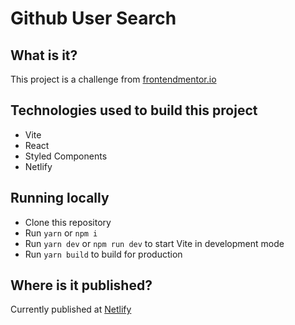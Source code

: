 # Github User Search

## What is it?

This project is a challenge from [frontendmentor.io](https://www.frontendmentor.io)

## Technologies used to build this project

- Vite
- React
- Styled Components
- Netlify

## Running locally

- Clone this repository
- Run `yarn` or `npm i`
- Run `yarn dev` or `npm run dev` to start Vite in development mode
- Run `yarn build` to build for production

## Where is it published?
Currently published at [Netlify](https://another-github-user-search.netlify.app/)
